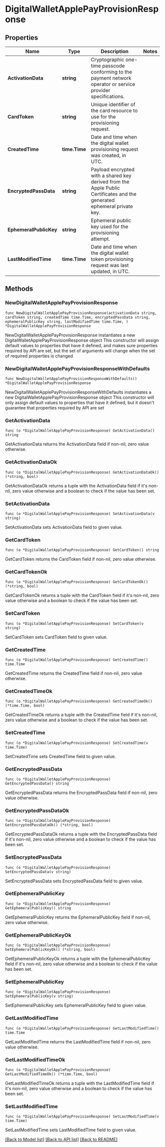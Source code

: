 # DigitalWalletApplePayProvisionResponse

## Properties

Name | Type | Description | Notes
------------ | ------------- | ------------- | -------------
**ActivationData** | **string** | Cryptographic one-time passcode conforming to the payment network operator or service provider specifications. | 
**CardToken** | **string** | Unique identifier of the card resource to use for the provisioning request. | 
**CreatedTime** | **time.Time** | Date and time when the digital wallet provisioning request was created, in UTC. | 
**EncryptedPassData** | **string** | Payload encrypted with a shared key derived from the Apple Public Certificates and the generated ephemeral private key. | 
**EphemeralPublicKey** | **string** | Ephemeral public key used for the provisioning attempt. | 
**LastModifiedTime** | **time.Time** | Date and time when the digital wallet token provisioning request was last updated, in UTC. | 

## Methods

### NewDigitalWalletApplePayProvisionResponse

`func NewDigitalWalletApplePayProvisionResponse(activationData string, cardToken string, createdTime time.Time, encryptedPassData string, ephemeralPublicKey string, lastModifiedTime time.Time, ) *DigitalWalletApplePayProvisionResponse`

NewDigitalWalletApplePayProvisionResponse instantiates a new DigitalWalletApplePayProvisionResponse object
This constructor will assign default values to properties that have it defined,
and makes sure properties required by API are set, but the set of arguments
will change when the set of required properties is changed

### NewDigitalWalletApplePayProvisionResponseWithDefaults

`func NewDigitalWalletApplePayProvisionResponseWithDefaults() *DigitalWalletApplePayProvisionResponse`

NewDigitalWalletApplePayProvisionResponseWithDefaults instantiates a new DigitalWalletApplePayProvisionResponse object
This constructor will only assign default values to properties that have it defined,
but it doesn't guarantee that properties required by API are set

### GetActivationData

`func (o *DigitalWalletApplePayProvisionResponse) GetActivationData() string`

GetActivationData returns the ActivationData field if non-nil, zero value otherwise.

### GetActivationDataOk

`func (o *DigitalWalletApplePayProvisionResponse) GetActivationDataOk() (*string, bool)`

GetActivationDataOk returns a tuple with the ActivationData field if it's non-nil, zero value otherwise
and a boolean to check if the value has been set.

### SetActivationData

`func (o *DigitalWalletApplePayProvisionResponse) SetActivationData(v string)`

SetActivationData sets ActivationData field to given value.


### GetCardToken

`func (o *DigitalWalletApplePayProvisionResponse) GetCardToken() string`

GetCardToken returns the CardToken field if non-nil, zero value otherwise.

### GetCardTokenOk

`func (o *DigitalWalletApplePayProvisionResponse) GetCardTokenOk() (*string, bool)`

GetCardTokenOk returns a tuple with the CardToken field if it's non-nil, zero value otherwise
and a boolean to check if the value has been set.

### SetCardToken

`func (o *DigitalWalletApplePayProvisionResponse) SetCardToken(v string)`

SetCardToken sets CardToken field to given value.


### GetCreatedTime

`func (o *DigitalWalletApplePayProvisionResponse) GetCreatedTime() time.Time`

GetCreatedTime returns the CreatedTime field if non-nil, zero value otherwise.

### GetCreatedTimeOk

`func (o *DigitalWalletApplePayProvisionResponse) GetCreatedTimeOk() (*time.Time, bool)`

GetCreatedTimeOk returns a tuple with the CreatedTime field if it's non-nil, zero value otherwise
and a boolean to check if the value has been set.

### SetCreatedTime

`func (o *DigitalWalletApplePayProvisionResponse) SetCreatedTime(v time.Time)`

SetCreatedTime sets CreatedTime field to given value.


### GetEncryptedPassData

`func (o *DigitalWalletApplePayProvisionResponse) GetEncryptedPassData() string`

GetEncryptedPassData returns the EncryptedPassData field if non-nil, zero value otherwise.

### GetEncryptedPassDataOk

`func (o *DigitalWalletApplePayProvisionResponse) GetEncryptedPassDataOk() (*string, bool)`

GetEncryptedPassDataOk returns a tuple with the EncryptedPassData field if it's non-nil, zero value otherwise
and a boolean to check if the value has been set.

### SetEncryptedPassData

`func (o *DigitalWalletApplePayProvisionResponse) SetEncryptedPassData(v string)`

SetEncryptedPassData sets EncryptedPassData field to given value.


### GetEphemeralPublicKey

`func (o *DigitalWalletApplePayProvisionResponse) GetEphemeralPublicKey() string`

GetEphemeralPublicKey returns the EphemeralPublicKey field if non-nil, zero value otherwise.

### GetEphemeralPublicKeyOk

`func (o *DigitalWalletApplePayProvisionResponse) GetEphemeralPublicKeyOk() (*string, bool)`

GetEphemeralPublicKeyOk returns a tuple with the EphemeralPublicKey field if it's non-nil, zero value otherwise
and a boolean to check if the value has been set.

### SetEphemeralPublicKey

`func (o *DigitalWalletApplePayProvisionResponse) SetEphemeralPublicKey(v string)`

SetEphemeralPublicKey sets EphemeralPublicKey field to given value.


### GetLastModifiedTime

`func (o *DigitalWalletApplePayProvisionResponse) GetLastModifiedTime() time.Time`

GetLastModifiedTime returns the LastModifiedTime field if non-nil, zero value otherwise.

### GetLastModifiedTimeOk

`func (o *DigitalWalletApplePayProvisionResponse) GetLastModifiedTimeOk() (*time.Time, bool)`

GetLastModifiedTimeOk returns a tuple with the LastModifiedTime field if it's non-nil, zero value otherwise
and a boolean to check if the value has been set.

### SetLastModifiedTime

`func (o *DigitalWalletApplePayProvisionResponse) SetLastModifiedTime(v time.Time)`

SetLastModifiedTime sets LastModifiedTime field to given value.



[[Back to Model list]](../README.md#documentation-for-models) [[Back to API list]](../README.md#documentation-for-api-endpoints) [[Back to README]](../README.md)


